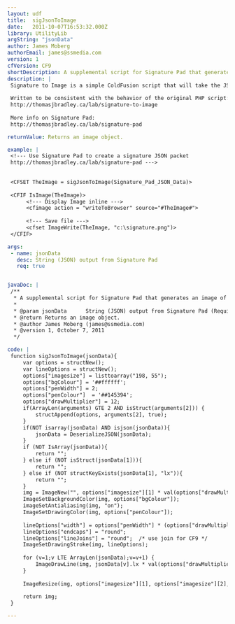 ```yaml
---
layout: udf
title:  sigJsonToImage
date:   2011-10-07T16:53:32.000Z
library: UtilityLib
argString: "jsonData"
author: James Moberg
authorEmail: james@ssmedia.com
version: 1
cfVersion: CF9
shortDescription: A supplemental script for Signature Pad that generates an image of the signature's JSON output server-side.
description: |
 Signature to Image is a simple ColdFusion script that will take the JSON output of Signature Pad (jQuery/HTML5 canvas-based signature pad) and generate an image object to be saved or displayed inline.  (Useful when adding signatures via CFDocument since it doesn't render canvas elements.)
 
 Written to be consistent with the behavior of the original PHP script:
 http://thomasjbradley.ca/lab/signature-to-image
 
 More info on Signature Pad:
 http://thomasjbradley.ca/lab/signature-pad

returnValue: Returns an image object.

example: |
 <!--- Use Signature Pad to create a signature JSON packet
 http://thomasjbradley.ca/lab/signature-pad --->
 
 
 <CFSET TheImage = sigJsonToImage(Signature_Pad_JSON_Data)>
 
 <CFIF IsImage(TheImage)>
      <!--- Display Image inline --->
      <cfimage action = "writeToBrowser" source="#TheImage#">
 
      <!--- Save file --->
      <cfset ImageWrite(TheImage, "c:\signature.png")>
 </CFIF>

args:
 - name: jsonData
   desc: String (JSON) output from Signature Pad
   req: true


javaDoc: |
 /**
  * A supplemental script for Signature Pad that generates an image of the signature's JSON output server-side.
  * 
  * @param jsonData      String (JSON) output from Signature Pad (Required)
  * @return Returns an image object. 
  * @author James Moberg (james@ssmedia.com) 
  * @version 1, October 7, 2011 
  */

code: |
 function sigJsonToImage(jsonData){
     var options = structNew();
     var lineOptions = structNew();
     options["imagesize"] = listtoarray("198, 55");
     options["bgColour"] = '##ffffff';
     options["penWidth"] = 2;
     options["penColour"]  = '##145394';
     options["drawMultiplier"] = 12;
     if(ArrayLen(arguments) GTE 2 AND isStruct(arguments[2])) {
         structAppend(options, arguments[2], true);
     }
     if(NOT isarray(jsonData) AND isjson(jsonData)){
         jsonData = DeserializeJSON(jsonData);
     }
     if (NOT IsArray(jsonData)){
         return "";
     } else if (NOT isStruct(jsonData[1])){
         return "";
     } else if (NOT structKeyExists(jsonData[1], "lx")){
         return "";
     }
     img = ImageNew("", options["imagesize"][1] * val(options["drawMultiplier"]), options["imagesize"][2] * val(options["drawMultiplier"]), "ARGB");
     ImageSetBackgroundColor(img, options["bgColour"]);
     imageSetAntialiasing(img, "on");
     ImageSetDrawingColor(img, options["penColour"]);
         
     lineOptions["width"] = options["penWidth"] * (options["drawMultiplier"] / 2);
     lineOptions["endcaps"] = "round";
     lineOptions["lineJoins"] = "round";  /* use join for CF9 */
     ImageSetDrawingStroke(img, lineOptions);
 
     for (v=1;v LTE ArrayLen(jsonData);v=v+1) {
         ImageDrawLine(img, jsonData[v].lx * val(options["drawMultiplier"]), jsonData[v].ly * val(options["drawMultiplier"]), jsonData[v].mx * val(options["drawMultiplier"]), jsonData[v].my * val(options["drawMultiplier"]));
     }
 
     ImageResize(img, options["imagesize"][1], options["imagesize"][2], "highPerformance");
 
     return img;
 }

---
```



